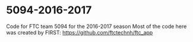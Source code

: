 # 5094-2016-2017
Code for FTC team 5094 for the 2016-2017 season
Most of the code here was created by FIRST: https://github.com/ftctechnh/ftc_app

